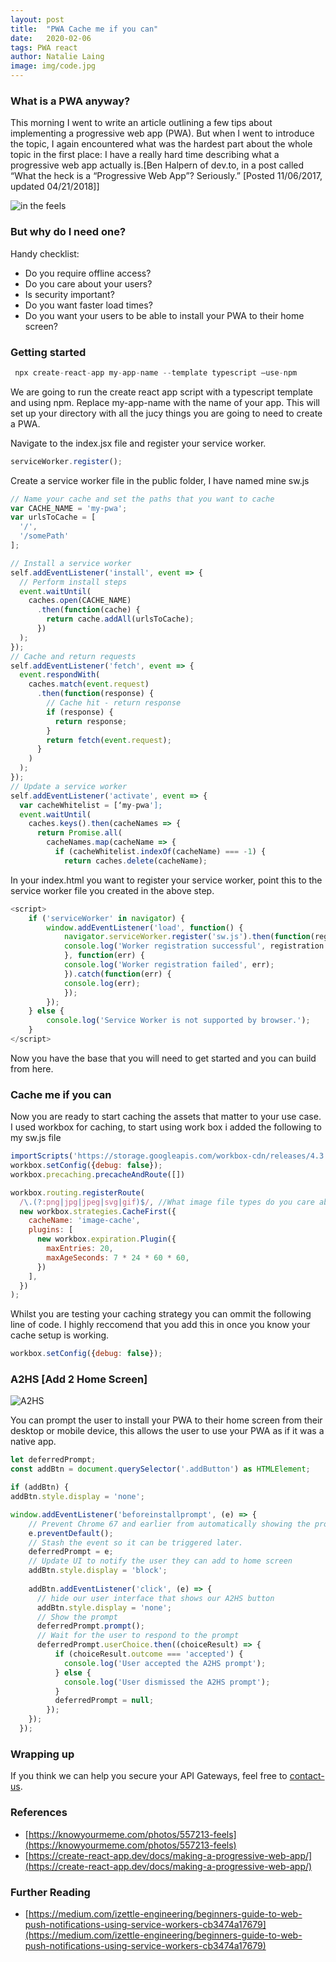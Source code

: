 ```yaml
---
layout: post
title:  "PWA Cache me if you can"
date:   2020-02-06
tags: PWA react
author: Natalie Laing
image: img/code.jpg
---
```


### What is a PWA anyway?
This morning I went to write an article outlining a few tips about implementing a progressive web app (PWA). But when I went to introduce the topic, I again encountered what was the hardest part about the whole topic in the first place: I have a really hard time describing what a progressive web app actually is.[Ben Halpern of dev.to, in a post called “What the heck is a “Progressive Web App”? Seriously.” [Posted 11/06/2017, updated 04/21/2018]]

![in the feels](/img/blog/pwa/feels.jpeg)

### But why do I need one? 

Handy checklist:

* Do you require offline access? 
* Do you care about your users? 
* Is security important?
* Do you want faster load times?
* Do you want your users to be able to install your PWA to their home screen?

### Getting started

```js
 npx create-react-app my-app-name --template typescript —use-npm
```
We are going to run the create react app script with a typescript template and using npm. Replace my-app-name with the name of your app. This will set up your directory with all the jucy things you are going to need to create a PWA.

Navigate to the index.jsx file and register your service worker.
```js
serviceWorker.register();
```

Create a service worker file in the public folder, I have named mine sw.js
```js
// Name your cache and set the paths that you want to cache
var CACHE_NAME = 'my-pwa'; 
var urlsToCache = [
  '/',
  '/somePath'
];

// Install a service worker
self.addEventListener('install', event => {
  // Perform install steps
  event.waitUntil(
    caches.open(CACHE_NAME)
      .then(function(cache) {
        return cache.addAll(urlsToCache);
      })
  );
});
// Cache and return requests
self.addEventListener('fetch', event => {
  event.respondWith(
    caches.match(event.request)
      .then(function(response) {
        // Cache hit - return response
        if (response) {
          return response;
        }
        return fetch(event.request);
      }
    )
  );
});
// Update a service worker
self.addEventListener('activate', event => {
  var cacheWhitelist = [‘my-pwa'];
  event.waitUntil(
    caches.keys().then(cacheNames => {
      return Promise.all(
        cacheNames.map(cacheName => {
          if (cacheWhitelist.indexOf(cacheName) === -1) {
            return caches.delete(cacheName);

```

In your index.html you want to register your service worker, point this to the service worker file you created in the above step.

```js
<script>
    if ('serviceWorker' in navigator) {
        window.addEventListener('load', function() {
            navigator.serviceWorker.register('sw.js').then(function(registration) {
            console.log('Worker registration successful', registration.scope);
            }, function(err) {
            console.log('Worker registration failed', err);
            }).catch(function(err) {
            console.log(err);
            });
        });
    } else {
        console.log('Service Worker is not supported by browser.');
    }
</script>
```
Now you have the base that you will need to get started and you can build from here.

### Cache me if you can

Now you are ready to start caching the assets that matter to your use case.
I used workbox for caching, to start using work box i added the following to my sw.js file

```js
importScripts('https://storage.googleapis.com/workbox-cdn/releases/4.3.1/workbox-sw.js');
workbox.setConfig({debug: false}); 
workbox.precaching.precacheAndRoute([])

workbox.routing.registerRoute(
  /\.(?:png|jpg|jpeg|svg|gif)$/, //What image file types do you care about caching
  new workbox.strategies.CacheFirst({
    cacheName: 'image-cache',
    plugins: [
      new workbox.expiration.Plugin({
        maxEntries: 20,
        maxAgeSeconds: 7 * 24 * 60 * 60,
      })
    ],
  })
);
```
Whilst you are testing your caching strategy you can ommit the following line of code. I highly reccomend that you add this in once you know your cache setup is working.
```js
workbox.setConfig({debug: false}); 
```

### A2HS [Add 2 Home Screen]

![A2HS](/img/blog/pwa/a2hs.png)

You can prompt the user to install your PWA to their home screen from their desktop or mobile device, this allows the user to use your PWA as if it was a native app.

```js
let deferredPrompt;
const addBtn = document.querySelector('.addButton') as HTMLElement;

if (addBtn) { 
addBtn.style.display = 'none';

window.addEventListener('beforeinstallprompt', (e) => {
    // Prevent Chrome 67 and earlier from automatically showing the prompt
    e.preventDefault();
    // Stash the event so it can be triggered later.
    deferredPrompt = e;
    // Update UI to notify the user they can add to home screen
    addBtn.style.display = 'block';
  
    addBtn.addEventListener('click', (e) => {
      // hide our user interface that shows our A2HS button
      addBtn.style.display = 'none';
      // Show the prompt
      deferredPrompt.prompt();
      // Wait for the user to respond to the prompt
      deferredPrompt.userChoice.then((choiceResult) => {
          if (choiceResult.outcome === 'accepted') {
            console.log('User accepted the A2HS prompt');
          } else {
            console.log('User dismissed the A2HS prompt');
          }
          deferredPrompt = null;
        });
    });
  });
```

### Wrapping up



If you think we can help you secure your API Gateways, feel free to [contact-us](https://www.mechanicalrock.io/lets-get-started).

### References

* [https://knowyourmeme.com/photos/557213-feels](https://knowyourmeme.com/photos/557213-feels)
* [https://create-react-app.dev/docs/making-a-progressive-web-app/](https://create-react-app.dev/docs/making-a-progressive-web-app/)

### Further Reading
* [https://medium.com/izettle-engineering/beginners-guide-to-web-push-notifications-using-service-workers-cb3474a17679](https://medium.com/izettle-engineering/beginners-guide-to-web-push-notifications-using-service-workers-cb3474a17679)
